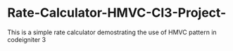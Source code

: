 # Rate-Calculator-HMVC-CI3-Project-
This is a simple rate calculator demostrating the use of HMVC pattern in codeigniter 3
